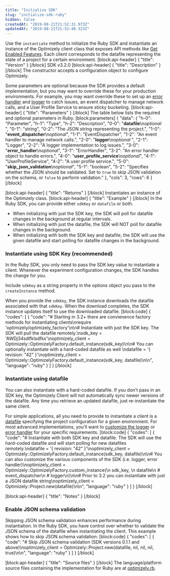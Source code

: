 ```yaml
---
title: "Initialize SDK"
slug: "initialize-sdk-ruby"
hidden: false
createdAt: "2019-08-21T21:52:31.973Z"
updatedAt: "2019-08-21T21:52:40.323Z"
---
```

Use the `instantiate` method to initialize the Ruby SDK and instantiate an instance of the Optimizely client class that exposes API methods like [Get Enabled Features](doc:get-enabled-features-ruby). Each client corresponds to the datafile representing the state of a project for a certain environment.
[block:api-header]
{
  "title": "Version"
}
[/block]
SDK v3.2.0
[block:api-header]
{
  "title": "Description"
}
[/block]
The constructor accepts a configuration object to configure Optimizely.

Some parameters are optional because the SDK provides a default implementation, but you may want to override these for your production environments. For example, you may want override these to set up an [error handler](doc:customize-error-handler-ruby) and [logger](doc:customize-logger-ruby) to catch issues, an event dispatcher to manage network calls, and a User Profile Service to ensure sticky bucketing.
[block:api-header]
{
  "title": "Parameters"
}
[/block]
The table below lists the required and optional parameters in Ruby.
[block:parameters]
{
  "data": {
    "h-0": "Parameter",
    "h-1": "Type",
    "h-2": "Description",
    "0-0": "**datafile**\n*optional* ",
    "0-1": "string",
    "0-2": "The JSON string representing the project.",
    "1-0": "**event_dispatcher**\n*optional*",
    "1-1": "EventDispatcher",
    "1-2": "An event handler to manage network calls.",
    "2-0": "**logger**\n*optional* ",
    "2-1": "Logger",
    "2-2": "A logger implementation to log issues.",
    "3-0": "**error_handler**\n*optional*",
    "3-1": "ErrorHandler",
    "3-2": "An error handler object to handle errors.",
    "4-0": "**user_profile_service**\n*optional*",
    "4-1": "UserProfileService",
    "4-2": "A user profile service.",
    "5-0": "**skip_json_validation**\n*optional*",
    "5-1": "boolean",
    "5-2": "Specifies whether the JSON should be validated. Set to `true` to skip JSON validation on the schema, or `false` to perform validation."
  },
  "cols": 3,
  "rows": 6
}
[/block]

[block:api-header]
{
  "title": "Returns"
}
[/block]
Instantiates an instance of the Optimzely class.
[block:api-header]
{
  "title": "Example"
}
[/block]
In the Ruby SDK, you can provide either `sdkKey` or `datafile` or both.

* When initializing with just the SDK key, the SDK will poll for datafile changes in the background at regular intervals.
* When initializing with just the datafile, the SDK will NOT poll for datafile changes in the background.
* When initializing with both the SDK key and datafile, the SDK will use the given datafile and start polling for datafile changes in the background.

### Instantiate using SDK Key (recommended)

In the Ruby SDK, you only need to pass the SDK key value to instantiate a client. Whenever the experiment configuration changes, the SDK handles the change for you.

Include `sdkKey` as a string property in the options object you pass to the `createInstance` method.

When you provide the `sdkKey`, the SDK instance downloads the datafile associated with that `sdkKey`. When the download completes, the SDK instance updates itself to use the downloaded datafile.
[block:code]
{
  "codes": [
    {
      "code": "# Starting in 3.2+ there are convienence factory methods for instantiating clients\nrequire 'optimizely/optimizely_factory'\n\n# Instantiate with just the SDK key. The SDK will pull the datafile remotely.\nsdk_key = 'AWDj34sdlfklsdfks'\noptimizely_client = Optimizely::OptimizelyFactory.default_instance(sdk_key)\n\n# You can optionally instantiate with a hard-coded datafile as well \ndatafile = '{ revision: \"42\" }'\noptimizely_client = Optimizely::OptimizelyFactory.default_instance(sdk_key, datafile)\n\n",
      "language": "ruby"
    }
  ]
}
[/block]
### Instantiate using datafile

You can also instantiate with a hard-coded datafile. If you don't pass in an SDK key, the Optimizely Client will not automatically sync newer versions of the datafile. Any time you retrieve an updated datafile, just re-instantiate the same client.

For simple applications, all you need to provide to instantiate a client is a [datafile](doc:get-the-datafile) specifying the project configuration for a given environment. For most advanced implementations, you'll want to [customize the logger](doc:customize-logger-ruby) or [error handler](doc:customize-error-handler-ruby) for your specific requirements.
[block:code]
{
  "codes": [
    {
      "code": "# Instantiate with both SDK key and datafile. The SDK will use the hard-coded datafile and will start polling for new datafiles remotely.\ndatafile = '{ revision: \"42\" }'\noptimizely_client = Optimizely::OptimizelyFactory.default_instance(sdk_key, datafile)\n\n# You can also customize the various components of the SDK (i.e. logger, error handler)\noptimizely_client = Optimizely::OptimizelyFactory.custom_instance(\n  sdk_key, \n  datafile\n  # event_dispatcher\n  # logger\n)\n\n# Prior to 3.2 you can instantiate with just a JSON datafile string\noptimizely_client = Optimizely::Project.new(datafile)\n\n",
      "language": "ruby"
    }
  ]
}
[/block]

[block:api-header]
{
  "title": "Notes"
}
[/block]
### Enable JSON schema validation

Skipping JSON schema validation enhances performance during instantiation. In the Ruby SDK, you have control over whether to validate the JSON schema of the datafile when instantiating the client. This example shows how to skip JSON schema validation:
[block:code]
{
  "codes": [
    {
      "code": "# Skip JSON schema validation (SDK versions 0.1.1 and above)\noptimizely_client = Optimizely::Project.new(datafile, nil, nil, nil, true)\n\n",
      "language": "ruby"
    }
  ]
}
[/block]

[block:api-header]
{
  "title": "Source files"
}
[/block]
The language/platform source files containing the implementation for Ruby are at [optimizely.rb](https://github.com/optimizely/ruby-sdk/blob/master/lib/optimizely.rb).